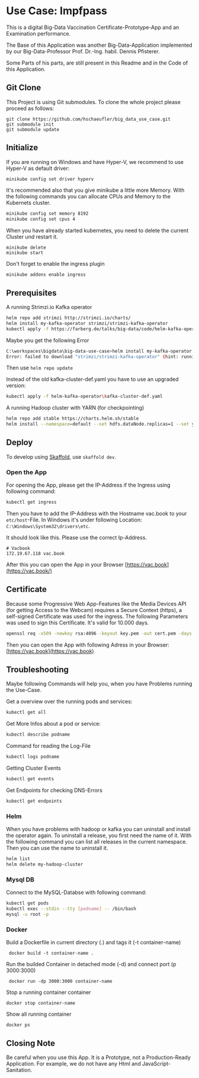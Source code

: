 # Use Case: Impfpass
This is a digital Big-Data Vaccination Certificate-Prototype-App and an Examination performance. 

The Base of this Application was another Big-Data-Application implemented by our Big-Data-Professor Prof. Dr.-Ing. habil. Dennis Pfisterer.

Some Parts of his parts, are still present in this Readme and in the Code of this Application.

## Git Clone
This Project is using Git submodules. To clone the whole project please proceed as follows:

```
git clone https://github.com/hschaeufler/big_data_use_case.git
git submodule init
git submodule update
```
## Initialize
If you are running on Windows and have Hyper-V, we recommend to use Hyper-V as default driver:
```bash
minikube config set driver hyperv
```
It's recommended also that you give minikube a little more Memory. With the following commands you can allocate CPUs and Memory to the Kubernets cluster.
```bash
minikube config set memory 8192
minikube config set cpus 4
```
When you have already started kubernetes, you need to delete the current Cluster und restart it.
```
minikube delete
minikube start
```
Don't forget to enable the ingress plugin
```
minikube addons enable ingress
```
## Prerequisites

A running Strimzi.io Kafka operator

```bash
helm repo add strimzi http://strimzi.io/charts/
helm install my-kafka-operator strimzi/strimzi-kafka-operator
kubectl apply -f https://farberg.de/talks/big-data/code/helm-kafka-operator/kafka-cluster-def.yaml
```

Maybe you get the following Error
```bash
C:\workspaces\bigdata\big-data-use-case>helm install my-kafka-operator strimzi/strimzi-kafka-operator
Error: failed to download "strimzi/strimzi-kafka-operator" (hint: running `helm repo update` may help)
```
Then use ``helm repo update``

Instead of the old kafka-cluster-def.yaml you have to use an upgraded version:
```bash
kubectl apply -f helm-kafka-operator\kafka-cluster-def.yaml
```


A running Hadoop cluster with YARN (for checkpointing)

```bash
helm repo add stable https://charts.helm.sh/stable
helm install --namespace=default --set hdfs.dataNode.replicas=1 --set yarn.nodeManager.replicas=1 --set hdfs.webhdfs.enabled=true my-hadoop-cluster stable/hadoop
```

## Deploy

To develop using [Skaffold](https://skaffold.dev/), use `skaffold dev`. 

### Open the App

For opening the App, please get the  IP-Address if the Ingress using following command:
```bash
kubectl get ingress
```
Then you have to add the IP-Address with the Hostname vac.book to your ``etc/host``-File. In Windows it's under following Location: ``C:\Windows\System32\drivers\etc``.

It should look like this. Please use the correct Ip-Address.
```
# Vacbook
172.19.67.118 vac.book
```

After this you can open the App in your Browser [https://vac.book](https://vac.book/)

## Certificate

Because some Progressive Web App-Features like the Media Devices API (for getting Access to the Webcam)  requires a Secure Context (https), a self-signed Certificate was used for the ingress. 
The following Parameters was used to sign this Certificate. It's valid for 10.000 days.

```bash
openssl req -x509 -newkey rsa:4096 -keyout key.pem -out cert.pem -days 10000 -nodes
```


Then you can open the App with following Adress in your Browser: [https://vac.book](https://vac.book)

## Troubleshooting

Maybe following Commands will help you, when you have Problems running the Use-Case.

Get a overview over the running pods and services:
```bash
kubectl get all
```

Get More Infos about a pod or service:
```bash
kubectl describe podname
```

Command for reading the Log-File
```bash
kubectl logs podname
```

Getting Cluster Events
```bash
kubectl get events
```

Get Endpoints for checking DNS-Errors
```bash
kubectl get endpoints
```
### Helm
When you have problems with hadoop or kafka you can uninstall and install the operator again. To uninstall a release, you first need the name of it. With the following command you can list all releases in the current namespace. Then you can use the name to uninstall it.
```bash
helm list
helm delete my-hadoop-cluster
```
### Mysql DB
Connect to  the MySQL-Databse with following command:
```bash
kubectl get pods
kubectl exec --stdin --tty [podname] -- /bin/bash
mysql -u root -p
```
### Docker
Build a Dockerfile in current directory (.) and tags it (-t container-name)
```
 docker build -t container-name .
```
Run the builded Container in detached mode (-d) and connect port (p 3000:3000)
```
 docker run -dp 3000:3000 container-name
```
Stop a running container container
```
docker stop container-name
```
Show all running container
```
docker ps
````

## Closing Note

Be careful when you use this App. It is a Prototype, not a Production-Ready Application. For example, we do not have any  Html and JavaScript-Sanitation.